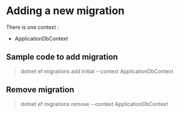 ﻿# Adding a new migration
There is one context : 
 - ApplicationDbContext

## Sample code to add migration

> dotnet ef migrations add Initial --context ApplicationDbContext

## Remove migration

> dotnet ef migrations remove --context ApplicationDbContext

